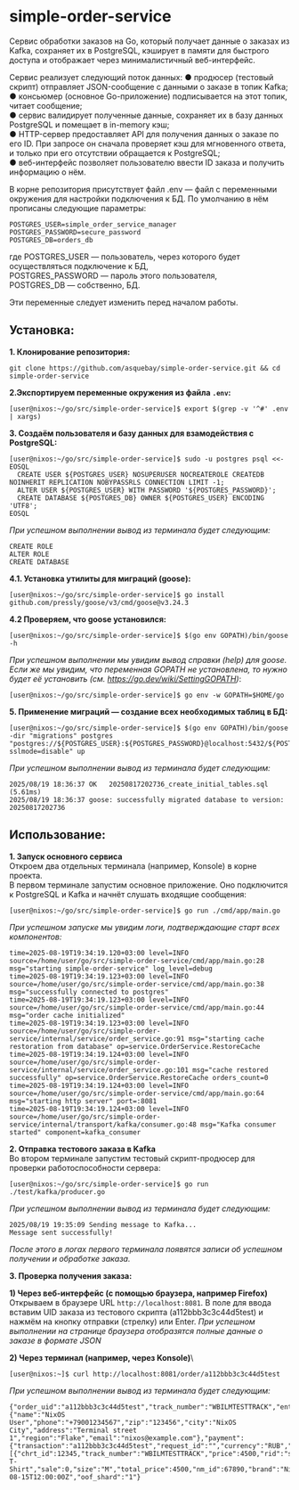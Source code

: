 # simple-order-service
Сервис обработки заказов на Go, который получает данные о заказах из Kafka, сохраняет их в PostgreSQL, кэширует в памяти для быстрого доступа и отображает через минималистичный веб-интерфейс.

Сервис реализует следующий поток данных:
● продюсер (тестовый скрипт) отправляет JSON-сообщение с данными о заказе в топик Kafka;\
● консьюмер (основное Go-приложение) подписывается на этот топик, читает сообщение;\
● сервис валидирует полученные данные, сохраняет их в базу данных PostgreSQL и помещает в in-memory кэш;\
● HTTP-сервер предоставляет API для получения данных о заказе по его ID. При запросе он сначала проверяет кэш для мгновенного ответа, и только при его отсутствии обращается к PostgreSQL;\
● веб-интерфейс позволяет пользователю ввести ID заказа и получить информацию о нём.

В корне репозитория присутствует файл .env — файл с переменными окружения для настройки подключения к БД. По умолчанию в нём прописаны следующие параметры:
```.env
POSTGRES_USER=simple_order_service_manager
POSTGRES_PASSWORD=secure_password
POSTGRES_DB=orders_db
```
где POSTGRES_USER — пользователь, через которого будет осуществляться подключение к БД,\
POSTGRES_PASSWORD — пароль этого пользователя,\
POSTGRES_DB — собственно, БД.

Эти переменные следует изменить перед началом работы.

## **Установка:**

**1. Клонирование репозитория:**
```
git clone https://github.com/asquebay/simple-order-service.git && cd simple-order-service
```

**2.Экспортируем переменные окружения из файла `.env`:**
```
[user@nixos:~/go/src/simple-order-service]$ export $(grep -v '^#' .env | xargs)
```

**3. Создаём пользователя и базу данных для взамодействия с PostgreSQL:**
```
[user@nixos:~/go/src/simple-order-service]$ sudo -u postgres psql <<-EOSQL
  CREATE USER ${POSTGRES_USER} NOSUPERUSER NOCREATEROLE CREATEDB NOINHERIT REPLICATION NOBYPASSRLS CONNECTION LIMIT -1;
  ALTER USER ${POSTGRES_USER} WITH PASSWORD '${POSTGRES_PASSWORD}';
  CREATE DATABASE ${POSTGRES_DB} OWNER ${POSTGRES_USER} ENCODING 'UTF8';
EOSQL
```
*При успешном выполнении вывод из терминала будет следующим:*
```
CREATE ROLE
ALTER ROLE
CREATE DATABASE
```

**4.1. Установка утилиты для миграций (goose):**
```
[user@nixos:~/go/src/simple-order-service]$ go install github.com/pressly/goose/v3/cmd/goose@v3.24.3
```

**4.2 Проверяем, что goose установился:**
```
[user@nixos:~/go/src/simple-order-service]$ $(go env GOPATH)/bin/goose -h
```
*При успешном выполнении мы увидим вывод справки (help) для goose.*\
*Если же мы увидим, что переменная GOPATH не установлена, то нужно будет её установить (см. https://go.dev/wiki/SettingGOPATH)*:
```
[user@nixos:~/go/src/simple-order-service]$ go env -w GOPATH=$HOME/go
```

**5. Применение миграций — создание всех необходимых таблиц в БД:**
```
[user@nixos:~/go/src/simple-order-service]$ $(go env GOPATH)/bin/goose -dir "migrations" postgres "postgres://${POSTGRES_USER}:${POSTGRES_PASSWORD}@localhost:5432/${POSTGRES_DB}?sslmode=disable" up
```
*При успешном выполнении вывод из терминала будет следующим:*
```
2025/08/19 18:36:37 OK   20250817202736_create_initial_tables.sql (5.61ms)
2025/08/19 18:36:37 goose: successfully migrated database to version: 20250817202736
```

## **Использование:**

**1. Запуск основного сервиса**\
Откроем два отдельных терминала (например, Konsole) в корне проекта.\
В первом терминале запустим основное приложение. Оно подключится к PostgreSQL и Kafka и начнёт слушать входящие сообщения:
```
[user@nixos:~/go/src/simple-order-service]$ go run ./cmd/app/main.go
```
*При успешном запуске мы увидим логи, подтверждающие старт всех компонентов:*
```
time=2025-08-19T19:34:19.120+03:00 level=INFO source=/home/user/go/src/simple-order-service/cmd/app/main.go:28 msg="starting simple-order-service" log_level=debug
time=2025-08-19T19:34:19.123+03:00 level=INFO source=/home/user/go/src/simple-order-service/cmd/app/main.go:38 msg="successfully connected to postgres"
time=2025-08-19T19:34:19.123+03:00 level=INFO source=/home/user/go/src/simple-order-service/cmd/app/main.go:44 msg="order cache initialized"
time=2025-08-19T19:34:19.123+03:00 level=INFO source=/home/user/go/src/simple-order-service/internal/service/order_service.go:91 msg="starting cache restoration from database" op=service.OrderService.RestoreCache
time=2025-08-19T19:34:19.124+03:00 level=INFO source=/home/user/go/src/simple-order-service/internal/service/order_service.go:101 msg="cache restored successfully" op=service.OrderService.RestoreCache orders_count=0
time=2025-08-19T19:34:19.124+03:00 level=INFO source=/home/user/go/src/simple-order-service/cmd/app/main.go:64 msg="starting http server" port=:8081
time=2025-08-19T19:34:19.124+03:00 level=INFO source=/home/user/go/src/simple-order-service/internal/transport/kafka/consumer.go:48 msg="Kafka consumer started" component=kafka_consumer
```

**2. Отправка тестового заказа в Kafka**\
Во втором терминале запустим тестовый скрипт-продюсер для проверки работоспособности сервера:
```
[user@nixos:~/go/src/simple-order-service]$ go run ./test/kafka/producer.go
```
*При успешном выполнении вывод из терминала будет следующим:*
```
2025/08/19 19:35:09 Sending message to Kafka...
Message sent successfully!
```
*После этого в логах первого терминала появятся записи об успешном получении и обработке заказа.*

**3. Проверка получения заказа:**

**1) Через веб-интерфейс (с помощью браузера, например Firefox)**\
Открываем в браузере URL `http://localhost:8081`. В поле для ввода вставим UID заказа из тестового скрипта (a112bbb3c3c44d5test) и нажмём на кнопку отправки (стрелку) или Enter.
*При успешном выполнении на странице браузера отобразятся полные данные о заказе в формате JSON*

**2) Через терминал (например, через Konsole)**\
```
[user@nixos:~]$ curl http://localhost:8081/order/a112bbb3c3c44d5test
```
*При успешном выполнении вывод из терминала будет следующим:*
```
{"order_uid":"a112bbb3c3c44d5test","track_number":"WBILMTESTTRACK","entry":"WBIL","delivery":{"name":"NixOS User","phone":"+79001234567","zip":"123456","city":"NixOS City","address":"Terminal street 1","region":"Flake","email":"nixos@example.com"},"payment":{"transaction":"a112bbb3c3c44d5test","request_id":"","currency":"RUB","provider":"mir","amount":5000,"payment_dt":1637907727,"bank":"sber","delivery_cost":500,"goods_total":4500,"custom_fee":0},"items":[{"chrt_id":12345,"track_number":"WBILMTESTTRACK","price":4500,"rid":"some_random_id_123","name":"NixOS T-Shirt","sale":0,"size":"M","total_price":4500,"nm_id":67890,"brand":"Nix","status":202}],"locale":"en","internal_signature":"","customer_id":"nixos_user","delivery_service":"cdek","shardkey":"1","sm_id":1,"date_created":"2025-08-15T12:00:00Z","oof_shard":"1"}
```
